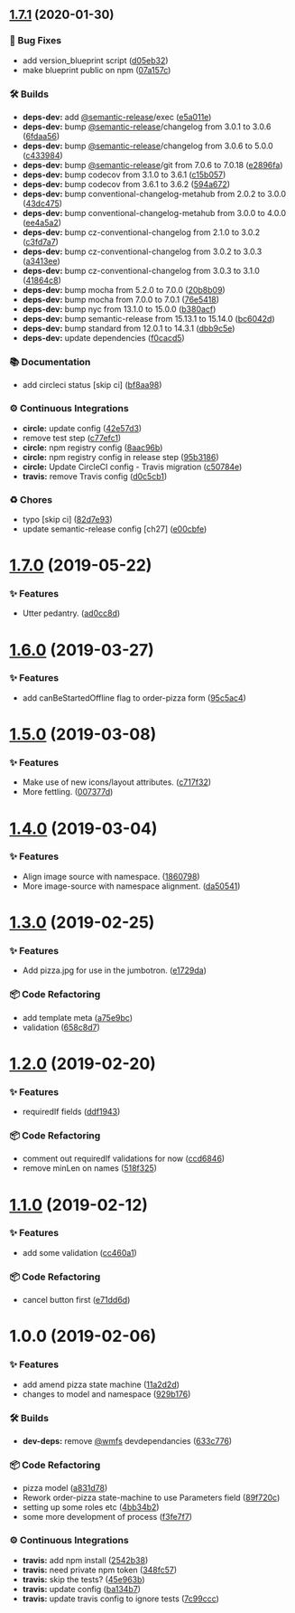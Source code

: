 ## [1.7.1](https://github.com/wmfs/pizza-blueprint/compare/v1.7.0...v1.7.1) (2020-01-30)


### 🐛 Bug Fixes

* add version_blueprint script ([d05eb32](https://github.com/wmfs/pizza-blueprint/commit/d05eb32e377171afbac7b08b25eb6b16c7c77546))
* make blueprint public on npm ([07a157c](https://github.com/wmfs/pizza-blueprint/commit/07a157c614ee0ec262542c7ef63e08451380ed91))


### 🛠 Builds

* **deps-dev:** add [@semantic-release](https://github.com/semantic-release)/exec ([e5a011e](https://github.com/wmfs/pizza-blueprint/commit/e5a011e6e1cb97c6f4a530d7544f99743dd4790c))
* **deps-dev:** bump [@semantic-release](https://github.com/semantic-release)/changelog from 3.0.1 to 3.0.6 ([6fdaa56](https://github.com/wmfs/pizza-blueprint/commit/6fdaa56d51bccbc24ab59e989386c8a7d5acacdf))
* **deps-dev:** bump [@semantic-release](https://github.com/semantic-release)/changelog from 3.0.6 to 5.0.0 ([c433984](https://github.com/wmfs/pizza-blueprint/commit/c4339847eb951c4ac042b82c9f275b7e1a281839))
* **deps-dev:** bump [@semantic-release](https://github.com/semantic-release)/git from 7.0.6 to 7.0.18 ([e2896fa](https://github.com/wmfs/pizza-blueprint/commit/e2896fa6f4090cd43b36f6cea1b1ea39381ebefd))
* **deps-dev:** bump codecov from 3.1.0 to 3.6.1 ([c15b057](https://github.com/wmfs/pizza-blueprint/commit/c15b0572baeeafbec93f2e45f2aa0d526c42747e))
* **deps-dev:** bump codecov from 3.6.1 to 3.6.2 ([594a672](https://github.com/wmfs/pizza-blueprint/commit/594a67214bc95d23a48065022363611850918180))
* **deps-dev:** bump conventional-changelog-metahub from 2.0.2 to 3.0.0 ([43dc475](https://github.com/wmfs/pizza-blueprint/commit/43dc47540eebd5816b2d9b0d2a73dc99e197c75d))
* **deps-dev:** bump conventional-changelog-metahub from 3.0.0 to 4.0.0 ([ee4a5a2](https://github.com/wmfs/pizza-blueprint/commit/ee4a5a21382efed52019e1e128177f9970581b26))
* **deps-dev:** bump cz-conventional-changelog from 2.1.0 to 3.0.2 ([c3fd7a7](https://github.com/wmfs/pizza-blueprint/commit/c3fd7a7c59448c0a2722badb00acbdad7287bcc6))
* **deps-dev:** bump cz-conventional-changelog from 3.0.2 to 3.0.3 ([a3413ee](https://github.com/wmfs/pizza-blueprint/commit/a3413eeb3b4bfef140a4a18db7d0b0e498756e0b))
* **deps-dev:** bump cz-conventional-changelog from 3.0.3 to 3.1.0 ([41864c8](https://github.com/wmfs/pizza-blueprint/commit/41864c8ff14150196ad249ea75d9b79156683839))
* **deps-dev:** bump mocha from 5.2.0 to 7.0.0 ([20b8b09](https://github.com/wmfs/pizza-blueprint/commit/20b8b09b16664e44f2ba8ce3b6e44ac48e9af2d2))
* **deps-dev:** bump mocha from 7.0.0 to 7.0.1 ([76e5418](https://github.com/wmfs/pizza-blueprint/commit/76e5418dacfbf28f0eeadff06e967d1a302e4f4f))
* **deps-dev:** bump nyc from 13.1.0 to 15.0.0 ([b380acf](https://github.com/wmfs/pizza-blueprint/commit/b380acfe2632da15c2fd48aa96590a24c32cd9b0))
* **deps-dev:** bump semantic-release from 15.13.1 to 15.14.0 ([bc6042d](https://github.com/wmfs/pizza-blueprint/commit/bc6042da1f2e1d1fdc7d296326328cdac480b6ba))
* **deps-dev:** bump standard from 12.0.1 to 14.3.1 ([dbb9c5e](https://github.com/wmfs/pizza-blueprint/commit/dbb9c5ee49f47238f529f4beb71bcb304cee4997))
* **deps-dev:** update dependencies ([f0cacd5](https://github.com/wmfs/pizza-blueprint/commit/f0cacd52f46958dd6ddc4d162a5c2c1c1b51e2d1))


### 📚 Documentation

* add circleci status [skip ci] ([bf8aa98](https://github.com/wmfs/pizza-blueprint/commit/bf8aa986c8a38a4666e47dee98c8e90311a33025))


### ⚙️ Continuous Integrations

* **circle:** update config ([42e57d3](https://github.com/wmfs/pizza-blueprint/commit/42e57d33c5b063f66e5a1a34bed648bd1a290bee))
* remove test step ([c77efc1](https://github.com/wmfs/pizza-blueprint/commit/c77efc1fc222a7e80085ecbb0109a7fe651f0c2e))
* **circle:** npm registry config ([8aac96b](https://github.com/wmfs/pizza-blueprint/commit/8aac96b07ba1c55e945efd79b241ac43323bd453))
* **circle:** npm registry config in release step ([95b3186](https://github.com/wmfs/pizza-blueprint/commit/95b3186ae71dafd7eeb195f61eb262587898f89d))
* **circle:** Update CircleCI config - Travis migration ([c50784e](https://github.com/wmfs/pizza-blueprint/commit/c50784e43444d645e72cb06ec2adc649cc6295f3))
* **travis:** remove Travis config ([d0c5cb1](https://github.com/wmfs/pizza-blueprint/commit/d0c5cb1aef363fb97f0d37d886fa445c315adeab))


### ♻️ Chores

* typo [skip ci] ([82d7e93](https://github.com/wmfs/pizza-blueprint/commit/82d7e93e9f3bc6d8ee1bbc75b4d34188df1667bd))
* update semantic-release config [ch27] ([e00cbfe](https://github.com/wmfs/pizza-blueprint/commit/e00cbfe173c29f9f267e8abca795b08ac1979fe5))

# [1.7.0](https://github.com/wmfs/pizza-blueprint/compare/v1.6.0...v1.7.0) (2019-05-22)


### ✨ Features

* Utter pedantry. ([ad0cc8d](https://github.com/wmfs/pizza-blueprint/commit/ad0cc8d))

# [1.6.0](https://github.com/wmfs/pizza-blueprint/compare/v1.5.0...v1.6.0) (2019-03-27)


### ✨ Features

* add canBeStartedOffline flag to order-pizza form ([95c5ac4](https://github.com/wmfs/pizza-blueprint/commit/95c5ac4))

# [1.5.0](https://github.com/wmfs/pizza-blueprint/compare/v1.4.0...v1.5.0) (2019-03-08)


### ✨ Features

* Make use of new icons/layout attributes. ([c717f32](https://github.com/wmfs/pizza-blueprint/commit/c717f32))
* More fettling. ([007377d](https://github.com/wmfs/pizza-blueprint/commit/007377d))

# [1.4.0](https://github.com/wmfs/pizza-blueprint/compare/v1.3.0...v1.4.0) (2019-03-04)


### ✨ Features

* Align image source with namespace. ([1860798](https://github.com/wmfs/pizza-blueprint/commit/1860798))
* More image-source with namespace alignment. ([da50541](https://github.com/wmfs/pizza-blueprint/commit/da50541))

# [1.3.0](https://github.com/wmfs/pizza-blueprint/compare/v1.2.0...v1.3.0) (2019-02-25)


### ✨ Features

* Add pizza.jpg for use in the jumbotron. ([e1729da](https://github.com/wmfs/pizza-blueprint/commit/e1729da))


### 📦 Code Refactoring

* add template meta ([a75e9bc](https://github.com/wmfs/pizza-blueprint/commit/a75e9bc))
* validation ([658c8d7](https://github.com/wmfs/pizza-blueprint/commit/658c8d7))

# [1.2.0](https://github.com/wmfs/pizza-blueprint/compare/v1.1.0...v1.2.0) (2019-02-20)


### ✨ Features

* requiredIf fields ([ddf1943](https://github.com/wmfs/pizza-blueprint/commit/ddf1943))


### 📦 Code Refactoring

* comment out requiredIf validations for now ([ccd6846](https://github.com/wmfs/pizza-blueprint/commit/ccd6846))
* remove minLen on names ([518f325](https://github.com/wmfs/pizza-blueprint/commit/518f325))

# [1.1.0](https://github.com/wmfs/pizza-blueprint/compare/v1.0.0...v1.1.0) (2019-02-12)


### ✨ Features

* add some validation ([cc460a1](https://github.com/wmfs/pizza-blueprint/commit/cc460a1))


### 📦 Code Refactoring

* cancel button first ([e71dd6d](https://github.com/wmfs/pizza-blueprint/commit/e71dd6d))

# 1.0.0 (2019-02-06)


### ✨ Features

* add amend pizza state machine ([11a2d2d](https://github.com/wmfs/pizza-blueprint/commit/11a2d2d))
* changes to model and namespace ([929b176](https://github.com/wmfs/pizza-blueprint/commit/929b176))


### 🛠 Builds

* **dev-deps:** remove [@wmfs](https://github.com/wmfs) devdependancies ([633c776](https://github.com/wmfs/pizza-blueprint/commit/633c776))


### 📦 Code Refactoring

* pizza model ([a831d78](https://github.com/wmfs/pizza-blueprint/commit/a831d78))
* Rework order-pizza state-machine to use Parameters field ([89f720c](https://github.com/wmfs/pizza-blueprint/commit/89f720c))
* setting up some roles etc ([4bb34b2](https://github.com/wmfs/pizza-blueprint/commit/4bb34b2))
* some more development of process ([f3fe7f7](https://github.com/wmfs/pizza-blueprint/commit/f3fe7f7))


### ⚙️ Continuous Integrations

* **travis:** add npm install ([2542b38](https://github.com/wmfs/pizza-blueprint/commit/2542b38))
* **travis:** need private npm token ([348fc57](https://github.com/wmfs/pizza-blueprint/commit/348fc57))
* **travis:** skip the tests? ([45e963b](https://github.com/wmfs/pizza-blueprint/commit/45e963b))
* **travis:** update config ([ba134b7](https://github.com/wmfs/pizza-blueprint/commit/ba134b7))
* **travis:** update travis config to ignore tests ([7c99ccc](https://github.com/wmfs/pizza-blueprint/commit/7c99ccc))
